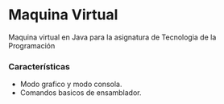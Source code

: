 # Maquina Virtual

Maquina virtual en Java para la asignatura de Tecnologia de la Programación

### Características

 - Modo grafico y modo consola.
 - Comandos basicos de ensamblador.
